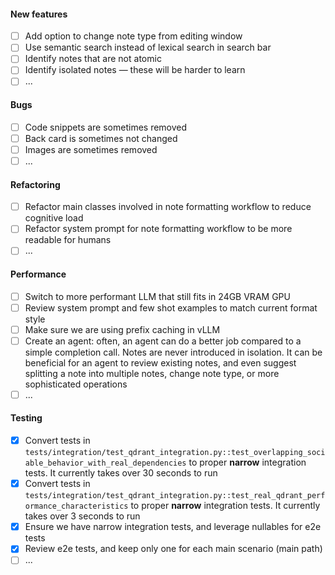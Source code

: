 #### New features

- [ ] Add option to change note type from editing window
- [ ] Use semantic search instead of lexical search in search bar
- [ ] Identify notes that are not atomic
- [ ] Identify isolated notes — these will be harder to learn 
- [ ] ...

#### Bugs

- [ ] Code snippets are sometimes removed
- [ ] Back card is sometimes not changed
- [ ] Images are sometimes removed
- [ ] ... 

#### Refactoring

- [ ] Refactor main classes involved in note formatting workflow to reduce cognitive load
- [ ] Refactor system prompt for note formatting workflow to be more readable for humans
- [ ] ...

#### Performance

- [ ] Switch to more performant LLM that still fits in 24GB VRAM GPU
- [ ] Review system prompt and few shot examples to match current format style
- [ ] Make sure we are using prefix caching in vLLM
- [ ] Create an agent: often, an agent can do a better job compared to a simple completion call. Notes are never introduced in isolation. It can be beneficial for an agent to review existing notes, and even suggest splitting a note into multiple notes, change note type, or more sophisticated operations
- [ ] ...

#### Testing
- [x] Convert tests in `tests/integration/test_qdrant_integration.py::test_overlapping_sociable_behavior_with_real_dependencies` to proper **narrow** integration tests. It currently takes over 30 seconds to run
- [x] Convert tests in `tests/integration/test_qdrant_integration.py::test_real_qdrant_performance_characteristics` to proper **narrow** integration tests. It currently takes over 3 seconds to run
- [x] Ensure we have narrow integration tests, and leverage nullables for e2e tests
- [x] Review e2e tests, and keep only one for each main scenario (main path)
- [ ] ...
